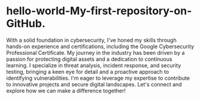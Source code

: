 # hello-world-My-first-repository-on-GitHub.
With a solid foundation in cybersecurity, I've honed my skills through hands-on experience and certifications, including the Google Cybersecurity Professional Certificate. My journey in the industry has been driven by a passion for protecting digital assets and a dedication to continuous learning. I specialize in threat analysis, incident response, and security testing, bringing a keen eye for detail and a proactive approach to identifying vulnerabilities. I'm eager to leverage my expertise to contribute to innovative projects and secure digital landscapes. Let's connect and explore how we can make a difference together!
